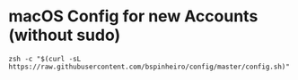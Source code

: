 # macOS Config for new Accounts (without sudo) 
```
zsh -c "$(curl -sL https://raw.githubusercontent.com/bspinheiro/config/master/config.sh)"
```
